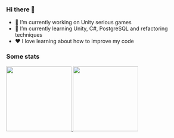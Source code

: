 ### Hi there 👋

- 🔭 I’m currently working on Unity serious games
- 🌱 I’m currently learning Unity, C#, PostgreSQL and refactoring techniques
- ❤️ I love learning about how to improve my code

### Some stats

<a href="https://github.com/LamenLuan">
  <p align="left">
    <img src="https://github-readme-stats.vercel.app/api/top-langs/?username=LamenLuan&layout=compact&langs_count=8&theme=dark&bg_color=0D1117" height="175px"/>
    <img src="https://github-readme-stats.vercel.app/api?username=LamenLuan&theme=dark&bg_color=0D1117" height="175px"/>
  </p>
</a>

<!--
**LamenLuan/LamenLuan** is a ✨ _special_ ✨ repository because its `README.md` (this file) appears on your GitHub profile.

Here are some ideas to get you started:

- 🔭 I’m currently working on ...
- 🌱 I’m currently learning ...
- 👯 I’m looking to collaborate on ...
- 🤔 I’m looking for help with ...
- 💬 Ask me about ...
- 📫 How to reach me: ...
- 😄 Pronouns: ...
- ⚡ Fun fact: ...
-->
